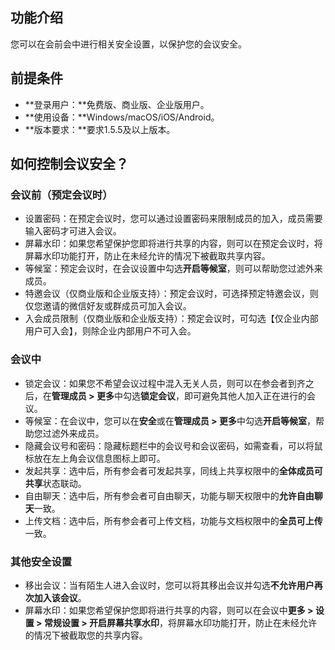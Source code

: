 ## 功能介绍
您可以在会前会中进行相关安全设置，以保护您的会议安全。

## 前提条件
- **登录用户：**免费版、商业版、企业版用户。
- **使用设备：**Windows/macOS/iOS/Android。
- **版本要求：**要求1.5.5及以上版本。

## 如何控制会议安全？
### 会议前（预定会议时）
- 设置密码：在预定会议时，您可以通过设置密码来限制成员的加入，成员需要输入密码才可进入会议。
- 屏幕水印：如果您希望保护您即将进行共享的内容，则可以在预定会议时，将屏幕水印功能打开，防止在未经允许的情况下被截取共享内容。
- 等候室：预定会议时，在会议设置中勾选**开启等候室**，则可以帮助您过滤外来成员。
- 特邀会议（仅商业版和企业版支持）：预定会议时，可选择预定特邀会议，则仅您邀请的微信好友或群成员可加入会议。
- 入会成员限制（仅商业版和企业版支持）：预定会议时，可勾选【仅企业内部用户可入会】，则除企业内部用户不可入会。

### 会议中
- 锁定会议：如果您不希望会议过程中混入无关人员，则可以在参会者到齐之后，在**管理成员 > 更多**中勾选**锁定会议**，即可避免其他人加入正在进行的会议。
- 等候室：在会议中，您可以在**安全**或在**管理成员 > 更多**中勾选**开启等候室**，帮助您过滤外来成员。
- 隐藏会议号和密码：隐藏标题栏中的会议号和会议密码，如需查看，可以将鼠标放在左上角会议信息图标上即可。
- 发起共享：选中后，所有参会者可发起共享，同线上共享权限中的**全体成员可共享**状态联动。
- 自由聊天：选中后，所有参会者可自由聊天，功能与聊天权限中的**允许自由聊天**一致。
- 上传文档：选中后，所有参会者可上传文档，功能与文档权限中的**全员可上传**一致。

### 其他安全设置
- 移出会议：当有陌生人进入会议时，您可以将其移出会议并勾选**不允许用户再次加入该会议**。
- 屏幕水印：如果您希望保护您即将进行共享的内容，则可以在会议中**更多 > 设置 > 常规设置 > 开启屏幕共享水印**，将屏幕水印功能打开，防止在未经允许的情况下被截取您的共享内容。
